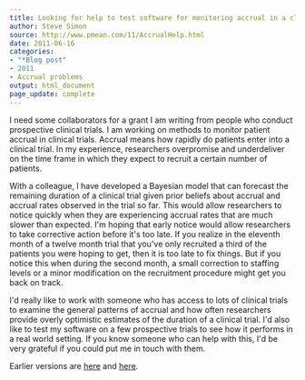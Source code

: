 ```yaml
---
title: Looking for help to test software for monitoring accrual in a clinical trial
author: Steve Simon
source: http://www.pmean.com/11/AccrualHelp.html
date: 2011-06-16
categories:
- "*Blog post"
- 2011
- Accrual problems
output: html_document
page_update: complete
---
```


I need some collaborators for a grant I am writing from people who conduct prospective clinical trials. I am working on methods to monitor patient accrual in clinical trials. Accrual means how rapidly do patients enter into a clinical trial. In my experience, researchers overpromise and underdeliver on the time frame in which they expect to recruit a certain number of patients.

<!---More--->

With a colleague, I have developed a Bayesian model that can forecast the remaining duration of a clinical trial given prior beliefs about accrual and accrual rates observed in the trial so far. This would allow researchers to notice quickly when they are experiencing accrual rates that are much slower than expected. I'm hoping that early notice would allow researchers to take corrective action before it's too late. If you realize in the eleventh month of a twelve month trial that you've only recruited a third of the patients you were hoping to get, then it is too late to fix things. But if you notice this when during the second month, a small correction to staffing levels or a minor modification on the recruitment procedure might get you back on track.

I'd really like to work with someone who has access to lots of clinical trials to examine the general patterns of accrual and how often researchers provide overly optimistic estimates of the duration of a clinical trial. I'd also like to test my software on a few prospective trials to see how it performs in a real world setting. If you know someone who can help with this, I'd be very grateful if you could put me in touch with them.

Earlier versions are [here][sim1] and [here][sim2].

[sim1]: http://www.pmean.com/11/AccrualHelp.html
[sim2]: http://new.pmean.com/accrual-help/
